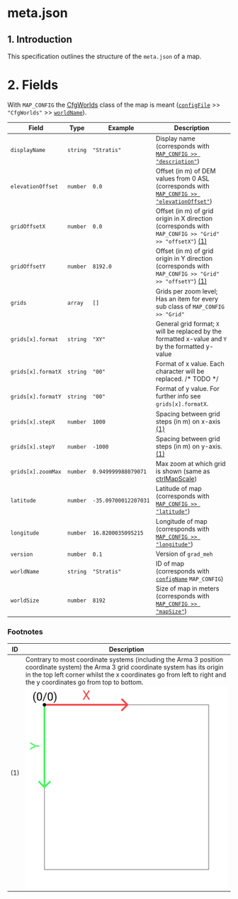 # meta.json

## 1. Introduction
This specification outlines the structure of the `meta.json` of a map.

# 2. Fields
With `MAP_CONFIG` the [CfgWorlds](https://community.bistudio.com/wiki/Arma_3_CfgWorlds_Config_Reference) class of the map is meant ([`configFile`](https://community.bistudio.com/wiki/configFile) >> `"CfgWorlds"` >> [`worldName`](https://community.bistudio.com/wiki/worldName)).

| Field | Type | Example | Description |
| --- | --- | --- | --- |
| `displayName` | `string` | `"Stratis"` | Display name<br>(corresponds with [`MAP_CONFIG >> "description"`](https://community.bistudio.com/wiki/Arma_3_CfgWorlds_Config_Reference#description)) |
| `elevationOffset` | `number` | `0.0` | Offset (in m) of DEM values from 0 ASL<br>(corresponds with [`MAP_CONFIG >> "elevationOffset"`](https://community.bistudio.com/wiki/Arma_3_CfgWorlds_Config_Reference#elevationOffset)) |
| `gridOffsetX` | `number` | `0.0` | Offset (in m) of grid origin in X direction<br>(corresponds with `MAP_CONFIG >> "Grid" >> "offsetX"`) [(1)](#Footnotes) |
| `gridOffsetY` | `number` | `8192.0` | Offset (in m) of grid origin in Y direction<br>(corresponds with `MAP_CONFIG >> "Grid" >> "offsetY"`) [(1)](#Footnotes) |
| `grids` | `array` | `[]` | Grids per zoom level; Has an item for every sub class of `MAP_CONFIG >> "Grid"` |
| `grids[x].format` | `string` | `"XY"` | General grid format; `X` will be replaced by the formatted x-value and `Y` by the formatted y-value |
| `grids[x].formatX` | `string` | `"00"` | Format of x value. Each character will be replaced. /* TODO */  |
| `grids[x].formatY` | `string` | `"00"` | Format of y value. For further info see `grids[x].formatX`. |
| `grids[x].stepX` | `number` | `1000` | Spacing between grid steps (in m) on x-axis [(1)](#Footnotes) |
| `grids[x].stepY` | `number` | `-1000` | Spacing between grid steps (in m) on y-axis. [(1)](#Footnotes) |
| `grids[x].zoomMax` | `number` | `0.949999988079071` | Max zoom at which grid is shown (same as [ctrlMapScale](https://community.bistudio.com/wiki/ctrlMapScale))  |
| `latitude` | `number` | `-35.09700012207031` | Latitude of map<br>(corresponds with [`MAP_CONFIG >> "latitude"`](https://community.bistudio.com/wiki/Arma_3_CfgWorlds_Config_Reference#latitude)) |
| `longitude` | `number` | `16.8200035095215` | Longitude of map<br>(corresponds with [`MAP_CONFIG >> "longitude"`](https://community.bistudio.com/wiki/Arma_3_CfgWorlds_Config_Reference#longitude)) |
| `version` | `number` | `0.1` | Version of `grad_meh` | |
| `worldName` | `string` | `"Stratis"` | ID of map<br>(corresponds with [`configName`](https://community.bistudio.com/wiki/configName) `MAP_CONFIG`) |
| `worldSize` | `number` | `8192` | Size of map in meters<br>(corresponds with  [`MAP_CONFIG >> "mapSize"`](https://community.bistudio.com/wiki/Arma_3_CfgWorlds_Config_Reference#mapSize)) |

### Footnotes
| ID | Description |
| --- | --- |
| (1) | Contrary to most coordinate systems (including the Arma 3 position coordinate system) the Arma 3 grid coordinate system has its origin in the top left corner whilst the x coordinates go from left to right and the y coordinates go from top to bottom.<br>![](./assets/grid_coord_system.svg) |